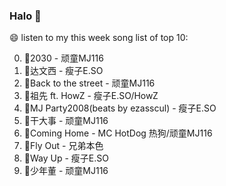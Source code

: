 

### Halo 👋

😄 listen to my this week song list of top 10:

0. 🌈2030 - 顽童MJ116
1. 🌈达文西 - 瘦子E.SO
2. 🌈Back to the street - 顽童MJ116
3. 🌈祖先 ft. HowZ - 瘦子E.SO/HowZ
4. 🌈MJ Party2008(beats by ezasscul) - 瘦子E.SO
5. 🌈干大事  - 顽童MJ116
6. 🌈Coming Home - MC HotDog 热狗/顽童MJ116
7. 🌈Fly Out - 兄弟本色
8. 🌈Way Up - 瘦子E.SO
9. 🌈少年董  - 顽童MJ116

